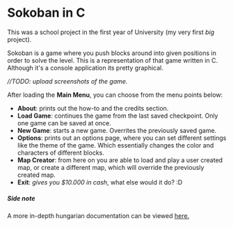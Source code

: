# Sokoban in C

This was a school project in the first year of University (my very first *big* project).

Sokoban is a game where you push blocks around into given positions in order to solve the level. This is a representation of that game written in C. 
Although it's a console application its pretty graphical.

*//TODO: upload screenshots of the game.*

After loading the **Main Menu**, you can choose from the menu points below:
  - **About**: prints out the how-to and the credits section.
  - **Load Game**: continues the game from the last saved checkpoint. Only one game can be saved at once.
  - **New Game**: starts a new game. Overrites the previously saved game.
  - **Options**: prints out an options page, where you can set different settings like the theme of the game. Which essentially changes the color and characters of different blocks.
  - **Map Creator**: from here on you are able to load and play a user created map, or create a different map, which will override the previously created map.
  - **Exit**: *gives you $10.000 in cash*, what else would it do? :D


##### Side note
  A more in-depth hungarian documentation can be viewed [here.](https://github.com/kunkliricsi/Sokoban/blob/master/Dokument%C3%A1ci%C3%B3.pdf)
